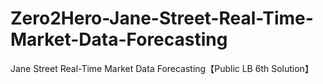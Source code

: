 # Zero2Hero-Jane-Street-Real-Time-Market-Data-Forecasting
Jane Street Real-Time Market Data Forecasting【Public LB 6th Solution】
